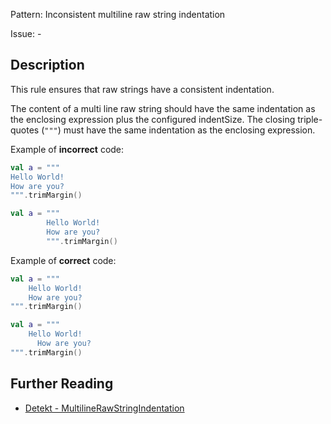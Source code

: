 Pattern: Inconsistent multiline raw string indentation

Issue: -

## Description

This rule ensures that raw strings have a consistent indentation.

The content of a multi line raw string should have the same indentation as the enclosing expression plus the
configured indentSize. The closing triple-quotes (`"""`)  must have the same indentation as the enclosing expression.

Example of **incorrect** code:

```kotlin
val a = """
Hello World!
How are you?
""".trimMargin()

val a = """
        Hello World!
        How are you?
        """.trimMargin()
```

Example of **correct** code:

```kotlin
val a = """
    Hello World!
    How are you?
""".trimMargin()

val a = """
    Hello World!
      How are you?
""".trimMargin()
```

## Further Reading

* [Detekt - MultilineRawStringIndentation](https://detekt.dev/docs/rules/style/#multilinerawstringindentation)